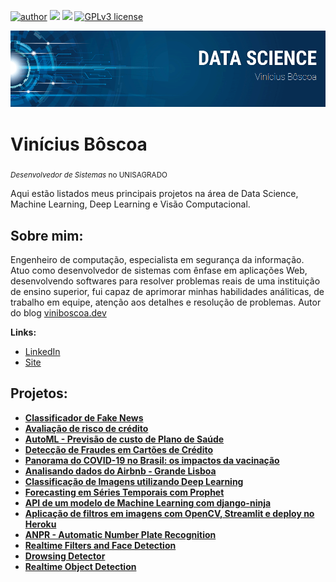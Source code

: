 [![author](https://img.shields.io/badge/author-virb30-blue.svg)](https://www.linkedin.com/in/carlosfab) [![](https://img.shields.io/badge/python-3.7+-blue.svg)](https://www.python.org/downloads/release/python-365/) [![](https://img.shields.io/packagist/php-v/laravel/laravel)](https://www.php.net/)
[![GPLv3 license](https://img.shields.io/badge/License-GPLv3-blue.svg)](http://perso.crans.org/besson/LICENSE.html) 

<p align="center">
  <img src="https://raw.githubusercontent.com/virb30/data_science/master/banner2.png" alt="Banner Data Science" />
</p>

# Vinícius Bôscoa
<sub>*Desenvolvedor de Sistemas* no UNISAGRADO</sub>

Aqui estão listados meus principais projetos na área de Data Science, Machine Learning, Deep Learning e Visão Computacional.

## Sobre mim:

Engenheiro de computação, especialista em segurança da informação. Atuo como desenvolvedor de sistemas com ênfase em aplicações Web, desenvolvendo softwares para resolver problemas reais de uma instituição de ensino superior, fui capaz de aprimorar minhas habilidades análiticas, de trabalho em equipe, atenção aos detalhes e resolução de problemas. Autor do blog [viniboscoa.dev](https://viniboscoa.dev/blog)


**Links:**
* [LinkedIn](https://www.linkedin.com/in/viniciusboscoa)
* [Site](https://viniboscoa.dev)


## Projetos:

* **[Classificador de Fake News](https://github.com/virb30/classificador-fake-news/blob/main/Projeto_DSNP_3_0_Classificador_de_Fake_News.ipynb)**
* **[Avaliação de risco de crédito](https://github.com/virb30/credit_risk_analysis/blob/main/Projeto_Avalia%C3%A7%C3%A3o_de_Risco_de_Cr%C3%A9dito.ipynb)**
* **[AutoML - Previsão de custo de Plano de Saúde](https://github.com/virb30/health-insurance-prediction/blob/main/PROJETO_Prevendo_custo_de_Seguro_de_Vida_com_PyCaret.ipynb)**
* **[Detecção de Fraudes em Cartões de Crédito](https://github.com/virb30/fraud-detection/blob/main/Projeto_Detec%C3%A7%C3%A3o_de_Fraude_em_Cart%C3%B5es_de_Cr%C3%A9dito.ipynb)**
* **[Panorama do COVID-19 no Brasil: os impactos da vacinação](https://github.com/virb30/analise-covid/blob/main/Projeto_Panorama_do_COVID_19_no_Brasil.ipynb)**
* **[Analisando dados do Airbnb - Grande Lisboa](https://github.com/virb30/airbnb-lisboa/blob/main/Projeto_Analisando_os_Dados_do_Airbnb_Grande_Lisboa.ipynb)**
* **[Classificação de Imagens utilizando Deep Learning](https://github.com/virb30/data_science/blob/master/notebooks/009_EDS_Projeto_Fashion_MNIST.ipynb)**
* **[Forecasting em Séries Temporais com Prophet](https://github.com/virb30/data_science/blob/master/notebooks/010_Forecasting_em_S%C3%A9ries_Temporais.ipynb)**
* **[API de um modelo de Machine Learning com django-ninja](https://github.com/virb30/machine_learning_api)**
* **[Aplicação de filtros em imagens com OpenCV, Streamlit e deploy no Heroku](https://github.com/virb30/streamlit_image_processing)**
* **[ANPR - Automatic Number Plate Recognition](https://github.com/virb30/anpr)**
* **[Realtime Filters and Face Detection](https://github.com/virb30/realtime_face_filters)**
* **[Drowsing Detector](https://github.com/virb30/drowsing_detector)**
* **[Realtime Object Detection](https://github.com/virb30/realtime_object_detection)**
